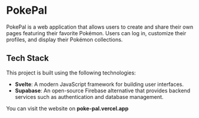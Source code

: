 # PokePal

PokePal is a web application that allows users to create and share their own pages featuring their favorite Pokémon. Users can log in, customize their profiles, and display their Pokémon collections.

## Tech Stack

This project is built using the following technologies:

- **Svelte**: A modern JavaScript framework for building user interfaces.
- **Supabase**: An open-source Firebase alternative that provides backend services such as authentication and database management.

You can visit the website on **poke-pal.vercel.app**
